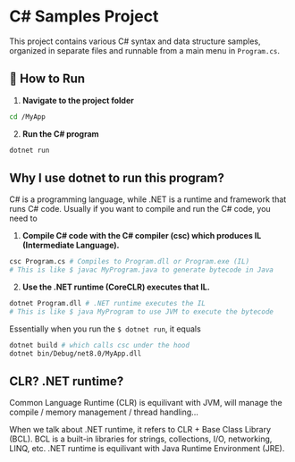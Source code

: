 # C# Samples Project

This project contains various C# syntax and data structure samples, 
organized in separate files and runnable from a main menu in `Program.cs`.

## 📌 How to Run

1. **Navigate to the project folder**
```bash
cd /MyApp
```

2. **Run the C# program**
```bash
dotnet run
```

## Why I use dotnet to run this program?
C# is a programming language, while .NET is a runtime and framework that runs C# code.
Usually if you want to compile and run the C# code, you need to

1. **Compile C# code with the C# compiler (csc) which produces IL (Intermediate Language).**
```bash
csc Program.cs # Compiles to Program.dll or Program.exe (IL)
# This is like $ javac MyProgram.java to generate bytecode in Java
```
2. **Use the .NET runtime (CoreCLR) executes that IL.**
```bash
dotnet Program.dll # .NET runtime executes the IL
# This is like $ java MyProgram to use JVM to execute the bytecode
```

Essentially when you run the `$ dotnet run`, it equals
```bash
dotnet build # which calls csc under the hood
dotnet bin/Debug/net8.0/MyApp.dll
```

## CLR? .NET runtime?

Common Language Runtime (CLR) is equilivant with JVM, will manage the compile / memory management / thread handling...

When we talk about .NET runtime, it refers to CLR + Base Class Library (BCL). BCL is a built-in libraries for strings, collections, I/O, networking, LINQ, etc. .NET runtime is equilivant with Java Runtime Environment (JRE).